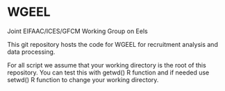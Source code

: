 # WGEEL
 Joint EIFAAC/ICES/GFCM Working Group on Eels
 
 
 This git repository hosts the code for WGEEL for recruitment analysis and data processing. 

 For all script we assume that your working directory is the root of this repository. You can test this with getwd() R function and if needed use setwd() R function to change your working directory.
 